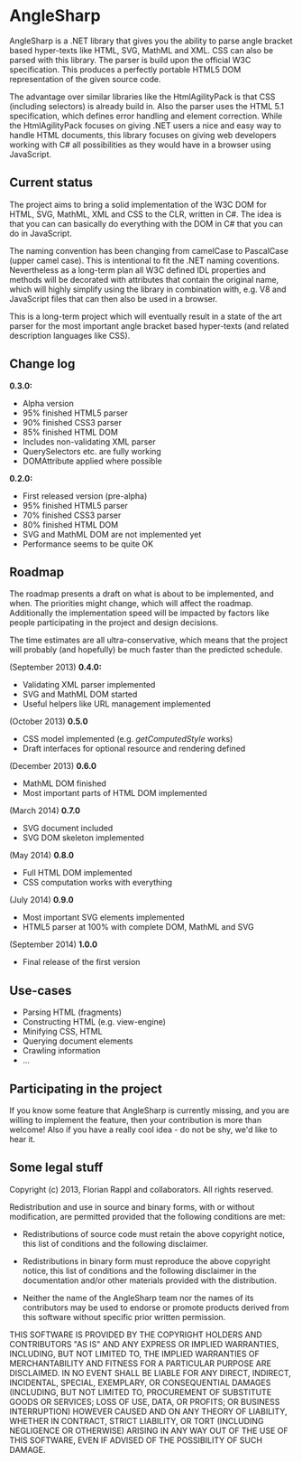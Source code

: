 AngleSharp
==========

AngleSharp is a .NET library that gives you the ability to parse angle bracket based hyper-texts like HTML, SVG, MathML and XML. CSS can also be parsed with this library. The parser is build upon the official W3C specification. This produces a perfectly portable HTML5 DOM representation of the given source code.

The advantage over similar libraries like the HtmlAgilityPack is that CSS (including selectors) is already build in. Also the parser uses the HTML 5.1 specification, which defines error handling and element correction. While the HtmlAgilityPack focuses on giving .NET users a nice and easy way to handle HTML documents, this library focuses on giving web developers working with C# all possibilities as they would have in a browser using JavaScript.

Current status
--------------

The project aims to bring a solid implementation of the W3C DOM for HTML, SVG, MathML, XML and CSS to the CLR, written in C#. The idea is that you can can basically do everything with the DOM in C# that you can do in JavaScript.

The naming convention has been changing from camelCase to PascalCase (upper camel case). This is intentional to fit the .NET naming coventions. Nevertheless as a long-term plan all W3C defined IDL properties and methods will be decorated with attributes that contain the original name, which will highly simplify using the library in combination with, e.g. V8 and JavaScript files that can then also be used in a browser.

This is a long-term project which will eventually result in a state of the art parser for the most important angle bracket based hyper-texts (and related description languages like CSS).

Change log
----------

**0.3.0:**
- Alpha version
- 95% finished HTML5 parser
- 90% finished CSS3 parser
- 85% finished HTML DOM
- Includes non-validating XML parser
- QuerySelectors etc. are fully working
- DOMAttribute applied where possible

**0.2.0:**
- First released version (pre-alpha)
- 95% finished HTML5 parser
- 70% finished CSS3 parser
- 80% finished HTML DOM
- SVG and MathML DOM are not implemented yet
- Performance seems to be quite OK

Roadmap
-------

The roadmap presents a draft on what is about to be implemented, and when. The priorities might change, which will affect the roadmap. Additionally the implementation speed will be impacted by factors like people participating in the project and design decisions.

The time estimates are all ultra-conservative, which means that the project will probably (and hopefully) be much faster than the predicted schedule.

(September 2013) **0.4.0:**
- Validating XML parser implemented
- SVG and MathML DOM started
- Useful helpers like URL management implemented

(October 2013) **0.5.0**
- CSS model implemented (e.g. *getComputedStyle* works)
- Draft interfaces for optional resource and rendering defined

(December 2013) **0.6.0**
- MathML DOM finished
- Most important parts of HTML DOM implemented

(March 2014) **0.7.0**
- SVG document included
- SVG DOM skeleton implemented

(May 2014) **0.8.0**
- Full HTML DOM implemented
- CSS computation works with everything

(July 2014) **0.9.0**
- Most important SVG elements implemented
- HTML5 parser at 100% with complete DOM, MathML and SVG

(September 2014) **1.0.0**
- Final release of the first version

Use-cases
---------

- Parsing HTML (fragments)
- Constructing HTML (e.g. view-engine)
- Minifying CSS, HTML
- Querying document elements
- Crawling information
- ...

Participating in the project
----------------------------

If you know some feature that AngleSharp is currently missing, and you are willing to implement the feature, then your contribution is more than welcome! Also if you have a really cool idea - do not be shy, we'd like to hear it.

Some legal stuff
----------------

Copyright (c) 2013, Florian Rappl and collaborators.
All rights reserved.

Redistribution and use in source and binary forms, with or without modification, are permitted provided that the following conditions are met:

*	Redistributions of source code must retain the above copyright 	notice, this list of conditions and the following disclaimer.

*	Redistributions in binary form must reproduce the above copyright notice, this list of conditions and the following disclaimer in the documentation and/or other materials provided with the distribution.

*	Neither the name of the AngleSharp team nor the names of its contributors may be used to endorse or promote products derived from this software without specific prior written permission.

THIS SOFTWARE IS PROVIDED BY THE COPYRIGHT HOLDERS AND CONTRIBUTORS "AS IS" AND ANY EXPRESS OR IMPLIED WARRANTIES, INCLUDING, BUT NOT LIMITED TO, THE IMPLIED WARRANTIES OF MERCHANTABILITY AND FITNESS FOR A PARTICULAR PURPOSE ARE DISCLAIMED. IN NO EVENT SHALL <COPYRIGHT HOLDER> BE LIABLE FOR ANY DIRECT, INDIRECT, INCIDENTAL, SPECIAL, EXEMPLARY, OR CONSEQUENTIAL DAMAGES (INCLUDING, BUT NOT LIMITED TO, PROCUREMENT OF SUBSTITUTE GOODS OR SERVICES; LOSS OF USE, DATA, OR PROFITS; OR BUSINESS INTERRUPTION) HOWEVER CAUSED AND ON ANY THEORY OF LIABILITY, WHETHER IN CONTRACT, STRICT LIABILITY, OR TORT (INCLUDING NEGLIGENCE OR OTHERWISE) ARISING IN ANY WAY OUT OF THE USE OF THIS SOFTWARE, EVEN IF ADVISED OF THE POSSIBILITY OF SUCH DAMAGE.